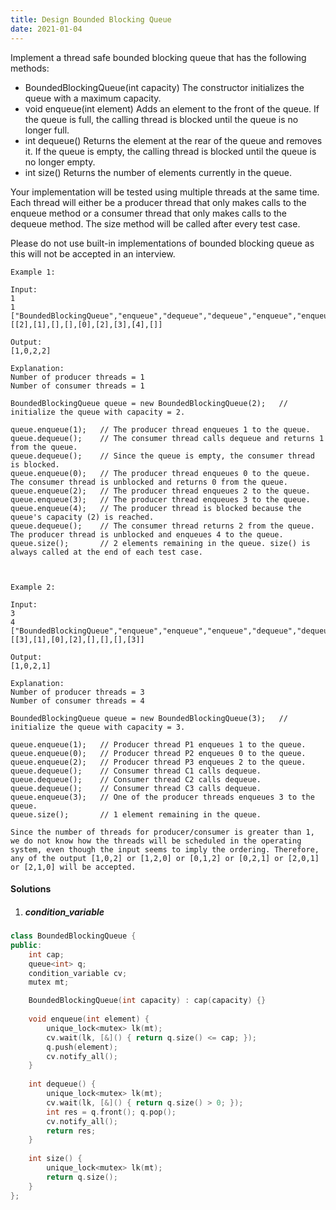 ```yaml
---
title: Design Bounded Blocking Queue
date: 2021-01-04
---
```

Implement a thread safe bounded blocking queue that has the following methods:

-    BoundedBlockingQueue(int capacity) The constructor initializes the queue with a maximum capacity.
-    void enqueue(int element) Adds an element to the front of the queue. If the queue is full, the calling thread is blocked until the queue is no longer full.
-    int dequeue() Returns the element at the rear of the queue and removes it. If the queue is empty, the calling thread is blocked until the queue is no longer empty.
-    int size() Returns the number of elements currently in the queue.

Your implementation will be tested using multiple threads at the same time. Each thread will either be a producer thread that only makes calls to the enqueue method or a consumer thread that only makes calls to the dequeue method. The size method will be called after every test case.

Please do not use built-in implementations of bounded blocking queue as this will not be accepted in an interview.

 

```
Example 1:

Input:
1
1
["BoundedBlockingQueue","enqueue","dequeue","dequeue","enqueue","enqueue","enqueue","enqueue","dequeue"]
[[2],[1],[],[],[0],[2],[3],[4],[]]

Output:
[1,0,2,2]

Explanation:
Number of producer threads = 1
Number of consumer threads = 1

BoundedBlockingQueue queue = new BoundedBlockingQueue(2);   // initialize the queue with capacity = 2.

queue.enqueue(1);   // The producer thread enqueues 1 to the queue.
queue.dequeue();    // The consumer thread calls dequeue and returns 1 from the queue.
queue.dequeue();    // Since the queue is empty, the consumer thread is blocked.
queue.enqueue(0);   // The producer thread enqueues 0 to the queue. The consumer thread is unblocked and returns 0 from the queue.
queue.enqueue(2);   // The producer thread enqueues 2 to the queue.
queue.enqueue(3);   // The producer thread enqueues 3 to the queue.
queue.enqueue(4);   // The producer thread is blocked because the queue's capacity (2) is reached.
queue.dequeue();    // The consumer thread returns 2 from the queue. The producer thread is unblocked and enqueues 4 to the queue.
queue.size();       // 2 elements remaining in the queue. size() is always called at the end of each test case.

 

Example 2:

Input:
3
4
["BoundedBlockingQueue","enqueue","enqueue","enqueue","dequeue","dequeue","dequeue","enqueue"]
[[3],[1],[0],[2],[],[],[],[3]]

Output:
[1,0,2,1]

Explanation:
Number of producer threads = 3
Number of consumer threads = 4

BoundedBlockingQueue queue = new BoundedBlockingQueue(3);   // initialize the queue with capacity = 3.

queue.enqueue(1);   // Producer thread P1 enqueues 1 to the queue.
queue.enqueue(0);   // Producer thread P2 enqueues 0 to the queue.
queue.enqueue(2);   // Producer thread P3 enqueues 2 to the queue.
queue.dequeue();    // Consumer thread C1 calls dequeue.
queue.dequeue();    // Consumer thread C2 calls dequeue.
queue.dequeue();    // Consumer thread C3 calls dequeue.
queue.enqueue(3);   // One of the producer threads enqueues 3 to the queue.
queue.size();       // 1 element remaining in the queue.

Since the number of threads for producer/consumer is greater than 1, we do not know how the threads will be scheduled in the operating system, even though the input seems to imply the ordering. Therefore, any of the output [1,0,2] or [1,2,0] or [0,1,2] or [0,2,1] or [2,0,1] or [2,1,0] will be accepted.
```


#### Solutions

1. ##### condition_variable

```cpp
class BoundedBlockingQueue {
public:
    int cap;
    queue<int> q;
    condition_variable cv;
    mutex mt;

    BoundedBlockingQueue(int capacity) : cap(capacity) {}
    
    void enqueue(int element) {
        unique_lock<mutex> lk(mt);
        cv.wait(lk, [&]() { return q.size() <= cap; });
        q.push(element);
        cv.notify_all();
    }
    
    int dequeue() {
        unique_lock<mutex> lk(mt);
        cv.wait(lk, [&]() { return q.size() > 0; });
        int res = q.front(); q.pop();
        cv.notify_all();
        return res;
    }
    
    int size() {
        unique_lock<mutex> lk(mt);
        return q.size();
    }
};
```